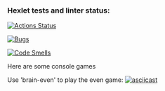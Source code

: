 ### Hexlet tests and linter status:
[![Actions Status](https://github.com/xenia513/qa-auto-engineer-javascript-project-44/actions/workflows/hexlet-check.yml/badge.svg)](https://github.com/xenia513/qa-auto-engineer-javascript-project-44/actions)

[![Bugs](https://sonarcloud.io/api/project_badges/measure?project=xenia513_qa-auto-engineer-javascript-project-44&metric=bugs)](https://sonarcloud.io/summary/new_code?id=xenia513_qa-auto-engineer-javascript-project-44)

[![Code Smells](https://sonarcloud.io/api/project_badges/measure?project=xenia513_qa-auto-engineer-javascript-project-44&metric=code_smells)](https://sonarcloud.io/summary/new_code?id=xenia513_qa-auto-engineer-javascript-project-44)

Here are some console games

Use 'brain-even' to play the even game:
[![asciicast](https://asciinema.org/a/PVzhqnvKJr5JK5JCU2iSpAdoO.svg)](https://asciinema.org/a/PVzhqnvKJr5JK5JCU2iSpAdoO)